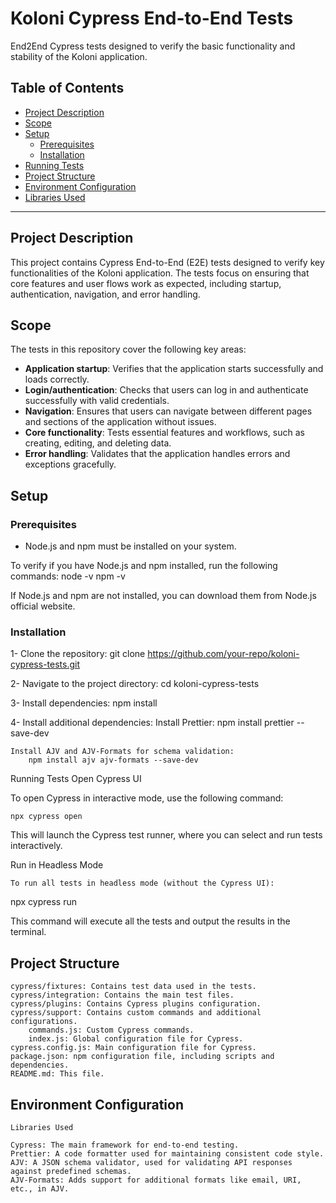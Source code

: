 # Koloni Cypress End-to-End Tests

End2End Cypress tests designed to verify the basic functionality and stability of the Koloni application.

## Table of Contents
- [Project Description](#project-description)
- [Scope](#scope)
- [Setup](#setup)
  - [Prerequisites](#prerequisites)
  - [Installation](#installation)
- [Running Tests](#running-tests)
- [Project Structure](#project-structure)
- [Environment Configuration](#environment-configuration)
- [Libraries Used](#libraries-used)

---

## Project Description

This project contains Cypress End-to-End (E2E) tests designed to verify key functionalities of the Koloni application. The tests focus on ensuring that core features and user flows work as expected, including startup, authentication, navigation, and error handling.

## Scope

The tests in this repository cover the following key areas:

- **Application startup**: Verifies that the application starts successfully and loads correctly.
- **Login/authentication**: Checks that users can log in and authenticate successfully with valid credentials.
- **Navigation**: Ensures that users can navigate between different pages and sections of the application without issues.
- **Core functionality**: Tests essential features and workflows, such as creating, editing, and deleting data.
- **Error handling**: Validates that the application handles errors and exceptions gracefully.

## Setup

### Prerequisites

- Node.js and npm must be installed on your system.

To verify if you have Node.js and npm installed, run the following commands:
node -v
npm -v

If Node.js and npm are not installed, you can download them from Node.js official website.

### Installation

1- Clone the repository:
    git clone https://github.com/your-repo/koloni-cypress-tests.git

2- Navigate to the project directory:
    cd koloni-cypress-tests

3- Install dependencies:
    npm install

4- Install additional dependencies:
    Install Prettier:
        npm install prettier --save-dev

    Install AJV and AJV-Formats for schema validation:
        npm install ajv ajv-formats --save-dev

Running Tests
Open Cypress UI

To open Cypress in interactive mode, use the following command:

    npx cypress open

This will launch the Cypress test runner, where you can select and run tests interactively.

Run in Headless Mode

    To run all tests in headless mode (without the Cypress UI):

npx cypress run

This command will execute all the tests and output the results in the terminal.

## Project Structure

    cypress/fixtures: Contains test data used in the tests.
    cypress/integration: Contains the main test files.
    cypress/plugins: Contains Cypress plugins configuration.
    cypress/support: Contains custom commands and additional configurations.
        commands.js: Custom Cypress commands.
        index.js: Global configuration file for Cypress.
    cypress.config.js: Main configuration file for Cypress.
    package.json: npm configuration file, including scripts and dependencies.
    README.md: This file.

## Environment Configuration

    Libraries Used

    Cypress: The main framework for end-to-end testing.
    Prettier: A code formatter used for maintaining consistent code style.
    AJV: A JSON schema validator, used for validating API responses against predefined schemas.
    AJV-Formats: Adds support for additional formats like email, URI, etc., in AJV.